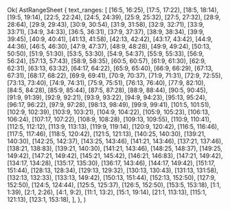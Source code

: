 Ok(
    AstRangeSheet {
        text_ranges: [
            [16:5, 16:25),
            [17:5, 17:22),
            [18:5, 18:14),
            [19:5, 19:14),
            [22:5, 22:24),
            [24:5, 24:39),
            [25:9, 25:32),
            [27:5, 27:32),
            [28:9, 28:64),
            [29:9, 29:43),
            [30:9, 30:54),
            [31:9, 31:58),
            [32:9, 32:71),
            [33:9, 33:71),
            [34:9, 34:33),
            [36:5, 36:31),
            [37:9, 37:37),
            [38:9, 38:34),
            [39:9, 39:45),
            [40:9, 40:41),
            [41:13, 41:58),
            [42:13, 42:42),
            [43:17, 43:42),
            [44:9, 44:36),
            [46:5, 46:30),
            [47:9, 47:37),
            [48:9, 48:28),
            [49:9, 49:24),
            [50:13, 50:50),
            [51:9, 51:30),
            [53:5, 53:30),
            [54:9, 54:37),
            [55:9, 55:33),
            [56:9, 56:24),
            [57:13, 57:43),
            [58:9, 58:35),
            [60:5, 60:57),
            [61:9, 61:30),
            [62:9, 62:31),
            [63:13, 63:32),
            [64:17, 64:22),
            [65:9, 65:40),
            [66:9, 66:29),
            [67:13, 67:31),
            [68:17, 68:22),
            [69:9, 69:41),
            [70:9, 70:37),
            [71:9, 71:31),
            [72:9, 72:55),
            [73:13, 73:40),
            [74:9, 74:31),
            [75:9, 75:51),
            [76:13, 76:40),
            [77:9, 82:10),
            [84:5, 84:28),
            [85:9, 85:44),
            [87:5, 87:28),
            [88:9, 88:44),
            [90:5, 90:45),
            [91:9, 91:39),
            [92:9, 92:21),
            [93:9, 93:22),
            [94:9, 94:23),
            [95:13, 95:24),
            [96:17, 96:22),
            [97:9, 97:28),
            [98:13, 98:49),
            [99:9, 99:41),
            [101:5, 101:51),
            [102:9, 102:39),
            [103:9, 103:21),
            [104:9, 104:22),
            [105:9, 105:23),
            [106:13, 106:24),
            [107:17, 107:22),
            [108:9, 108:28),
            [109:13, 109:55),
            [110:9, 110:41),
            [112:5, 112:12),
            [113:9, 113:13),
            [119:9, 119:14),
            [120:9, 120:42),
            [116:5, 116:46),
            [117:5, 117:46),
            [118:5, 120:42),
            [121:5, 121:13),
            [140:25, 140:30),
            [139:21, 140:30),
            [142:25, 142:37),
            [143:25, 143:46),
            [141:21, 143:46),
            [137:21, 137:46),
            [138:21, 138:83),
            [139:21, 140:30),
            [141:21, 143:46),
            [148:25, 148:37),
            [149:25, 149:42),
            [147:21, 149:42),
            [145:21, 145:42),
            [146:21, 146:83),
            [147:21, 149:42),
            [134:17, 134:28),
            [135:17, 135:30),
            [136:17, 143:46),
            [144:17, 149:42),
            [151:17, 151:44),
            [128:13, 128:34),
            [129:13, 129:32),
            [130:13, 130:43),
            [131:13, 131:58),
            [132:13, 132:33),
            [133:13, 149:42),
            [150:13, 151:44),
            [152:13, 152:50),
            [127:9, 152:50),
            [124:5, 124:44),
            [125:5, 125:37),
            [126:5, 152:50),
            [153:5, 153:18),
            [1:1, 1:39),
            [2:1, 2:26),
            [4:1, 9:2),
            [11:1, 13:2),
            [15:1, 19:14),
            [21:1, 113:13),
            [115:1, 121:13),
            [123:1, 153:18),
        ],
    },
)